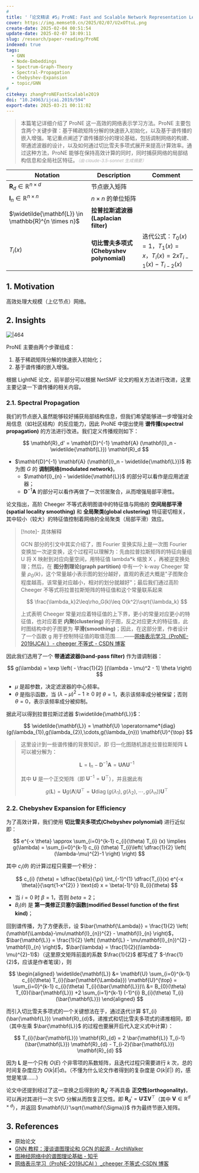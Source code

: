 ```yaml
---
# 
title: '「论文精读 #5」ProNE: Fast and Scalable Network Representation Learning'
cover: https://img.memset0.cn/2025/02/07/U2xOTtuL.png
create-date: 2025-02-04 00:51:54
update-date: 2025-02-07 18:09:11
slug: /research/paper-reading/ProNE
indexed: true
tags:
  - GNN
  - Node-Embeddings
  - Spectrum-Graph-Theory
  - Spectral-Propagation
  - Chebyshev-Expansion
  - topic/GNN
# 
citekey: zhangProNEFastScalable2019
doi: "10.24963/ijcai.2019/594" 
export-date: 2025-03-21 00:11:02
---
```




> 本篇笔记详细介绍了 ProNE 这一高效的网络表示学习方法。ProNE 主要包含两个关键步骤：基于稀疏矩阵分解的快速嵌入初始化，以及基于谱传播的嵌入增强。笔记重点阐述了谱传播部分的理论基础，包括调制网络的构建、带通滤波器的设计，以及如何通过切比雪夫多项式展开来提高计算效率。通过这种方法，ProNE 能够在保持高效计算的同时，同时捕获网络的局部结构信息和全局社区特征。<small style="font-style: italic; opacity: 0.5">（由 claude-3.5-sonnet 生成摘要）</small>

<!-- more -->

| Notation                                             | Description                              | Comment                                                                    |
| ---------------------------------------------------- | ---------------------------------------- | -------------------------------------------------------------------------- |
| $\mathbf{R}_{d} \in \mathbb{R}^{n \times d}$         | 节点嵌入矩阵                             |                                                                            |
| $\mathbf{I}_{n} \in \mathbb{R}^{n \times n}$         | $n \times n$ 的单位矩阵                  |                                                                            |
| $\widetilde{\mathbf{L}} \in \mathbb{R}^{n \times n}$ | **拉普拉斯滤波器(Laplacian filter)**     |                                                                            |
| $T_{i}(x)$                                           | **切比雪夫多项式(Chebyshev polynomial)** | 迭代公式：$T_{0}(x)=1$，$T_{1}(x)=x$，$T_i(x) = 2xT_{i-1}(x) - T_{i-2}(x)$ |

## 1. Motivation

高效处理大规模（上亿节点）网络。

## 2. Insights

![|464](https://img.memset0.cn/2025/02/07/U2xOTtuL.png)

ProNE 主要由两个步骤组成：

1. 基于稀疏矩阵分解的快速嵌入初始化；
2. 基于谱传播的嵌入增强。

根据 LightNE 论文，前半部分可以根据 NetSMF 论文的相关方法进行改进，这里主要记录一下谱传播的相关内容。

### 2.1. Spectral Propagation

我们的节点嵌入虽然能够较好捕获局部结构信息，但我们希望能够进一步增强对全局信息（如社区结构）的反应能力，因此 ProNE 中提出使用 **谱传播(spectral propagation)** 的方法进行改进。我们定义传播规则如下：

$$
\mathbf{R}_d' = \mathbf{D}^{-1} \mathbf{A} (\mathbf{I}_n - \widetilde{\mathbf{L}}) \mathbf{R}_d
$$

- $\mathbf{D}^{-1} \mathbf{A} (\mathbf{I}_n - \widetilde{\mathbf{L}})$ 称为图 $G$ 的 **调制网络(modulated network)**。
    - $\mathbf{I}_{n} - \widetilde{\mathbf{L}}$ 的部分可以看作是应用滤波器；
    - $\mathbf{D}^{-1} \mathbf{A}$ 的部分可以看作再做了一次邻居聚合，从而增强局部平滑性。

论文指出，高阶 Cheeger 不等式表明图谱中的特征值与网络的 **空间局部平滑(spatial locality smoothing)** 和 **全局聚类(global clustering)** 特征密切相关，其中较小（较大）的特征值控制着网络的全局聚类（局部平滑）效应。

> [!note]- 具体解释
>
> GCN 部分的引文中其实介绍了，图 Fourier 变换实际上是一次图 Fourier 变换加一次逆变换，这个过程可以理解为：先由拉普拉斯矩阵的特征向量组 U 将 X 映射到对应向量空间，用特征值 lambda\*k 缩放 X ，再被逆变换处理；然后，在 **图分割理论(graph partition)** 中有一个 k-way Cheeger 常量 $\rho_{G}(k)$，这个常量越小表示图的划分越好，直观的表述大概是"子图聚合程度越高，该常量对应越小，相对的划分就越好"；最后我们通过高阶 Cheeger 不等式将拉普拉斯矩阵的特征值和这个常量联系起来
>
> $$
> \frac{\lambda_k}2\leq\rho_G(k)\leq O(k^2)\sqrt{\lambda_k}
> $$
>
> 上式表明 Cheeger 常量对应着特征值的上下界，更小的常量对应更小的特征值，也对应着更 **内聚(clustering)** 的子图，反之对应更大的特征值，此时图结构中的子图更为 **平滑(smoothing)**；因此，在这部分里，作者设计了一个函数 g 用于控制特征值的取值范围……——[网络表示学习（ProNE-2019IJCAI ）- cheeger 不等式 - CSDN 博客](https://blog.csdn.net/qq_43390809/article/details/107546823)

因此我们选用了一个 **带通滤波器(band-pass filter)** 作为谱调制器：

$$
g(\lambda) = \exp \left( - \frac{1}{2} [(\lambda - \mu)^2 - 1] \theta \right)
$$

- $\mu$ 是超参数，决定滤波器的中心频率。
- $\theta$ 是指示函数，当 $(\lambda-\mu)^{2}-1 \geq0$ 时 $\theta=1$，表示该频率成分被保留；否则 $\theta=0$，表示该频率成分被抑制。

据此可以得到拉普拉斯过滤器 $\widetilde{\mathbf{L}}$：

$$
\widetilde{\mathbf{L}} = \mathbf{U} \operatorname*{diag}(g(\lambda_{1}),g(\lambda_{2}),\cdots,g(\lambda_{n})) \mathbf{U}^{\top}
$$

> 这里设计到一些谱传播的背景知识，即 归一化图随机游走拉普拉斯矩阵 $\mathbf{L}$ 可以被分解为：
>
> $$
> \mathbf{L}=\mathbf{I}_{n} - \mathbf{D}^{-1} \mathbf{A} = \mathbf{U} \mathbf{\Lambda} \mathbf{U}^{-1}
> $$
>
> 其中 $\mathbf{U}$ 是一个正交矩阵（即 $\mathbf{U}^{-1} = \mathbf{U}^{\top}$），并且据此有
>
> $$
> g(\mathbf{L})=\mathbf{U}g(\mathbf{\Lambda})\mathbf{U}^{\top} =  \mathbf{U} \operatorname*{diag}(g(\lambda_{1}),g(\lambda_{2}),\cdots,g(\lambda_{n})) \mathbf{U}^{\top}
> $$

### 2.2. Chebyshev Expansion for Efficiency

为了高效计算，我们使用 **切比雪夫多项式(Chebyshev polynomial)** 进行近似即：

$$
e^{-x \theta} \approx \sum_{i=0}^{k-1} c_{i}(\theta) T_{i} (x)
\implies g(\lambda) = \sum_{i=0}^{k-1} c_{i} (\theta) T_{i}\left( \dfrac{1}{2} \left( (\lambda-\mu)^{2}-1 \right) \right)
$$

其中 $c_{i}(\theta)$ 的计算过程只需要一个积分：

$$
c_{i} (\theta) = \dfrac{\beta}{\pi} \int_{-1}^{1} \dfrac{T_{i}(x) e^{-x \theta}}{\sqrt{1-x^{2}} } \text{d}  x = \beta(-1)^{i} B_{i}(\theta)
$$

- 当 $i=0$ 时 $\beta=1$，否则 $beta=2$；
- $B_{i}(\theta)$ 是 **第一类修正贝塞尔函数(modified Bessel function of the first kind)**；

回到谱传播，为了方便表示，设 $\bar{\mathbf{\Lambda}} = \frac{1}{2} \left( (\mathbf{\Lambda}-\mu\mathbf{I}_{n})^{2} - \mathbf{I}_{n} \right)$，$\bar{\mathbf{L}} = \frac{1}{2} \left( (\mathbf{L} - \mu\mathbf{I}_{n})^{2} - \mathbf{I}_{n} \right)$，$\bar{\lambda} = \frac{1}{2}((\lambda-\mu)^{2}-1)$）（这里原文矩阵前面的系数 $\frac{1}{2}$ 都写成了 $-\frac{1}{2}$，应该是作者笔误），则

$$
\begin{aligned}
\widetilde{\mathbf{L}} &= \mathbf{U} \sum_{i=0}^{k-1} c_{i}(\theta) T_{i}(\bar{\mathbf{\Lambda}}) \mathbf{U}^{\top} = \sum_{i=0}^{k-1} c_{i}(\theta) T_{i}(\bar{\mathbf{L}})\\
&= B_{0}(\theta) T_{0}(\bar{\mathbf{L}}) +2 \sum_{i=1}^{k-1} (-1)^{i} B_{i}(\theta) T_{i}(\bar{\mathbf{L}})
\end{aligned}
$$

而引入切比雪夫多项式的一个关键想法在于，通过迭代计算 $T_{i}(\bar{\mathbf{L}}) \mathbf{R}_{d}$，递推式和切比雪夫多项式的递推相同，即（其中左乘 $\bar{\mathbf{L}}$ 的过程也要展开后代入定义式中计算）：

$$
T_{i}(\bar{\mathbf{L}}) \mathbf{R}_{d} = 2 \bar{\mathbf{L}} T_{i-1}(\bar{\mathbf{L}}) \mathbf{R}_{d} - T_{i-2}(\bar{\mathbf{L}}) \mathbf{R}_{d}
$$

因为 $\mathbf{L}$ 是一个只有 $O(E)$ 个非零项的系数矩阵，且迭代过程只需要进行 $k$ 次，总的时间复杂度应为 $O(k|E|d)$。（不懂为什么论文作者得到的复杂度是 $O(k|E|)$ 的，感觉是笔误……）

论文中还提到经过了这一变换之后得到的 $\mathbf{R}_{d}'$ 不再具备 **正交性(orthogonality)**，可以再对其进行一次 SVD 分解从而恢复正交性。即 $\mathbf{R}_{d}' = \mathbf{U}'\mathbf{\Sigma}\mathbf{V}^{\top}$（其中 $\mathbf{V} \in \mathbb{R}^{d \times d}$），并返回 $\mathbf{U}'\sqrt{\mathbf{\Sigma}}$ 作为最终节嵌入矩阵。

## 3. References

- 原始论文
- [GNN 教程：漫谈谱图理论和 GCN 的起源 - ArchWalker](https://archwalker.github.io/blog/2019/06/16/GNN-Spectral-Graph.html)
- [图神经网络中的谱图理论基础 - 知乎](https://zhuanlan.zhihu.com/p/368729415?utm_campaign=shareopn&utm_medium=social&utm_psn=1870459771569704960&utm_source=wechat_session)
- [网络表示学习（ProNE-2019IJCAI ）\_cheeger 不等式-CSDN 博客](https://blog.csdn.net/qq_43390809/article/details/107546823)






